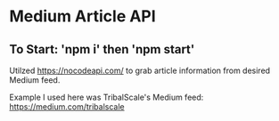 # Medium Article API

## To Start: 'npm i' then 'npm start'

Utilzed https://nocodeapi.com/ to grab article information from desired Medium feed.

Example I used here was TribalScale's Medium feed: https://medium.com/tribalscale
